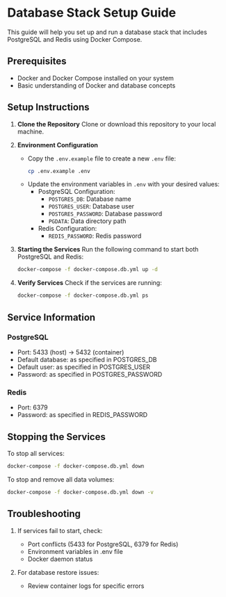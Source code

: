 # Database Stack Setup Guide

This guide will help you set up and run a database stack that includes PostgreSQL and Redis using Docker Compose.

## Prerequisites

- Docker and Docker Compose installed on your system
- Basic understanding of Docker and database concepts

## Setup Instructions

1. **Clone the Repository**
   Clone or download this repository to your local machine.

2. **Environment Configuration**
   - Copy the `.env.example` file to create a new `.env` file:
     ```bash
     cp .env.example .env
     ```
   - Update the environment variables in `.env` with your desired values:
     - PostgreSQL Configuration:
       - `POSTGRES_DB`: Database name
       - `POSTGRES_USER`: Database user
       - `POSTGRES_PASSWORD`: Database password
       - `PGDATA`: Data directory path
     - Redis Configuration:
       - `REDIS_PASSWORD`: Redis password

3. **Starting the Services**
   Run the following command to start both PostgreSQL and Redis:
   ```bash
   docker-compose -f docker-compose.db.yml up -d
   ```

4. **Verify Services**
   Check if the services are running:
   ```bash
   docker-compose -f docker-compose.db.yml ps
   ```

## Service Information

### PostgreSQL
- Port: 5433 (host) -> 5432 (container)
- Default database: as specified in POSTGRES_DB
- Default user: as specified in POSTGRES_USER
- Password: as specified in POSTGRES_PASSWORD

### Redis
- Port: 6379
- Password: as specified in REDIS_PASSWORD



## Stopping the Services

To stop all services:
```bash
docker-compose -f docker-compose.db.yml down
```

To stop and remove all data volumes:
```bash
docker-compose -f docker-compose.db.yml down -v
```

## Troubleshooting

1. If services fail to start, check:
   - Port conflicts (5433 for PostgreSQL, 6379 for Redis)
   - Environment variables in .env file
   - Docker daemon status

2. For database restore issues:

   - Review container logs for specific errors